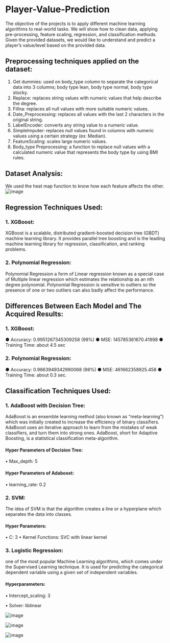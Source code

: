 # Player-Value-Prediction
The objective of the projects is to apply different machine learning algorithms to real-world tasks. We will show how to clean data, applying pre-processing, feature scaling, regression, and classification methods. Given the provided datasets, we would like to understand and predict a player’s value/level based on the provided data.
## Preprocessing techniques applied on the dataset: 
1.	Get dummies: used on body_type column to separate the categorical data into 3 columns; body type lean, body type normal, body type stocky.
2.	Replace: replaces string values with numeric values that help describe the degree.
3.	Fillna: replaces all null values with more suitable numeric values.
4.	Date_Preprocessing: replaces all values with the last 2 characters in the original string.
5.	LabelEncoder: converts any string value to a numeric value.
6.	SimpleImputer: replaces null values found in columns with numeric values using a certain strategy (ex: Median). 
7.	FeatureScaling: scales large numeric values.
8.	Body_type Preprocessing: a function to replace null values with a calculated numeric value that represents the body type by using BMI rules.

## Dataset Analysis: 
We used the heat map function to know how each feature affects the other.
![image](https://user-images.githubusercontent.com/76558250/224090818-b25dc0d9-84d7-4ae9-a3e1-480580bc0e5a.png)

## Regression Techniques Used:
### 1.	XGBoost: 
XGBoost is a scalable, distributed gradient-boosted decision tree (GBDT) machine learning library. It provides parallel tree boosting and is the leading machine learning library for regression, classification, and ranking problems.

### 2.	Polynomial Regression: 
Polynomial Regression a form of Linear regression known as a special case of Multiple linear regression which estimates the relationship as an nth degree polynomial. Polynomial Regression is sensitive to outliers so the presence of one or two outliers can also badly affect the performance.

## Differences Between Each Model and The Acquired Results:
### 1.	XGBoost:
●	Accuracy: 0.9951267345309258 (99%)
●	MSE: 145785361670.41998
●	Training Time: about 4.5  sec
### 2.	Polynomial Regression:
●	Accuracy: 0.9863949342990068 (98%)
●	MSE: 461662358925.458
●	Training Time: about 0.3 sec.

## Classification Techniques Used:
### 1.	AdaBoost with Decision Tree: 
AdaBoost is an ensemble learning method (also known as “meta-learning”) which was initially created to increase the efficiency of binary classifiers. AdaBoost uses an iterative approach to learn from the mistakes of weak classifiers, and turn them into strong ones.
AdaBoost, short for Adaptive Boosting, is a statistical classification meta-algorithm.
#### Hyper Parameters of Decision Tree:
•	Max_depth: 5

#### Hyper Parameters of Adaboost: 
•	learning_rate: 0.2 

### 2.	SVM: 
The idea of SVM is that the algorithm creates a line or a hyperplane which separates the data into classes.

#### Hyper Parameters:
•	C: 3
•	Kernel Functions:  SVC with linear kernel

### 3.	Logistic Regression: 
one of the most popular Machine Learning algorithms, which comes under the Supervised Learning technique. It is used for predicting the categorical dependent variable using a given set of independent variables.

#### Hyperparameters:
•	Intercept_scaling: 3

• Solver: liblinear


![image](https://user-images.githubusercontent.com/76558250/224100443-31b34e3c-c998-4ab7-a719-254e8fe9fbc6.png)

![image](https://user-images.githubusercontent.com/76558250/224100598-2e8ec753-c21d-40c0-b247-5a3c456c7c28.png)

![image](https://user-images.githubusercontent.com/76558250/224100684-6ccd9ec0-6a06-44ad-a855-f889002baaa6.png)


